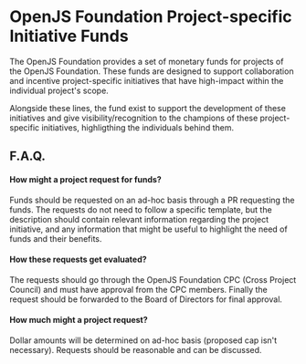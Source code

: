# OpenJS Foundation Project-specific Initiative Funds

The OpenJS Foundation provides a set of monetary funds for projects of the OpenJS Foundation. 
These funds are designed to support collaboration and incentive project-specific initiatives that have high-impact within the individual project's scope.

Alongside these lines, the fund exist to support the development of these 
initiatives and give visibility/recognition to the champions of these project-specific initiatives, highligthing the individuals behind them.

## F.A.Q.

#### How might a project request for funds?

Funds should be requested on an ad-hoc basis through a PR requesting the funds. The requests do not need to follow a specific template,
but the description should contain relevant information regarding the project initiative, 
and any information that might be useful to highlight the need of funds and their benefits.

#### How these requests get evaluated?

The requests should go through the OpenJS Foundation CPC (Cross Project Council) and must have approval from the CPC members. 
Finally the request should be forwarded to the Board of Directors for final approval.

#### How much might a project request?

Dollar amounts will be determined on ad-hoc basis (proposed cap isn't necessary). Requests should be reasonable and can be discussed.
